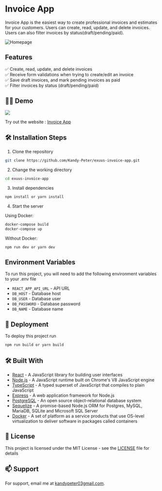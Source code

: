 # Invoice App

Invoice App is the easiest way to create professional invoices and estimates for your customers. Users can create, read, update, and delete invoices. Users can also filter invoices by status ​​(draft/pending/paid).

![Homepage]()

## Features

✅ Create, read, update, and delete invoices\
✅ Receive form validations when trying to create/edit an invoice\
✅ Save draft invoices, and mark pending invoices as paid\
✅ Filter invoices by status (draft/pending/paid)

## 👨‍💻 Demo

<a href="https://github.com/rishipurwar1/invoice-app" target="blank">
<img src="https://img.shields.io/website?url=https://invoice-app-sand.vercel.app/&logo=github&style=flat-square" />
</a>

Try out the website : [Invoice App](https://invoice-app-sand.vercel.app/)

## 🛠️ Installation Steps

1. Clone the repository

```bash
git clone https://github.com/Kandy-Peter/exuus-invoice-app.git
```

2. Change the working directory

```bash
cd exuus-invoice-app
``` 

3. Install dependencies

```bash
npm install or yarn install
```

4. Start the server

 Using Docker: 
```bash
docker-compose build
docker-compose up
```

  Without Docker: 
  ```bash
  npm run dev or yarn dev
  ```

## Environment Variables

To run this project, you will need to add the following environment variables to your .env file

- `REACT_APP_API_URL` - API URL
- `DB_HOST` - Database host
- `DB_USER` - Database user
- `DB_PASSWORD` - Database password
- `DB_NAME` - Database name

## 🚀 Deployment

To deploy this project run

```bash
npm run build or yarn build
```

## 🛠️ Built With

- [React](https://reactjs.org/) - A JavaScript library for building user interfaces
- [Node.js](https://nodejs.org/en/) - A JavaScript runtime built on Chrome's V8 JavaScript engine
- [TypeScript](https://www.typescriptlang.org/) - A typed superset of JavaScript that compiles to plain JavaScript
- [Express](https://expressjs.com/) - A web application framework for Node.js
- [PostgreSQL](https://www.postgresql.org/) - An open source object-relational database system
- [Sequelize](https://sequelize.org/) - A promise-based Node.js ORM for Postgres, MySQL, MariaDB, SQLite and Microsoft SQL Server
- [Docker](https://www.docker.com/) - A set of platform as a service products that use OS-level virtualization to deliver software in packages called containers



## 📝 License

This project is licensed under the MIT License - see the [LICENSE]() file for details

## 📫 Support

For support, email me at [kandypeter03gmail.com]().